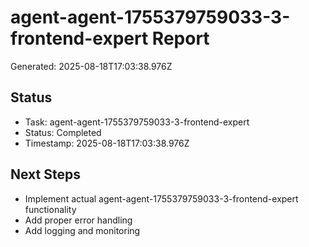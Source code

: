 # agent-agent-1755379759033-3-frontend-expert Report

Generated: 2025-08-18T17:03:38.976Z

## Status
- Task: agent-agent-1755379759033-3-frontend-expert
- Status: Completed
- Timestamp: 2025-08-18T17:03:38.976Z

## Next Steps
- Implement actual agent-agent-1755379759033-3-frontend-expert functionality
- Add proper error handling
- Add logging and monitoring
